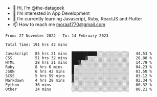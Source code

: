 - 👋 Hi, I’m @the-datageek
- 👀 I’m interested in App Development
- 🌱 I’m currently learning Javascript, Ruby, ReactJS and Flutter
- 📫 How to reach me moraaf770@gmail.com

<!---
the-datageek/the-datageek is a ✨ special ✨ repository because its `README.md` (this file) appears on your GitHub profile.
You can click the Preview link to take a look at your changes.
--->
<!--START_SECTION:waka-->

```text
From: 27 November 2022 - To: 14 February 2023

Total Time: 191 hrs 42 mins

JavaScript   85 hrs 21 mins  ███████████░░░░░░░░░░░░░░   44.53 %
CSS          51 hrs 32 mins  ██████▓░░░░░░░░░░░░░░░░░░   26.88 %
HTML         28 hrs 21 mins  ███▓░░░░░░░░░░░░░░░░░░░░░   14.79 %
Ruby         8 hrs 6 mins    █░░░░░░░░░░░░░░░░░░░░░░░░   04.23 %
JSON         6 hrs 42 mins   █░░░░░░░░░░░░░░░░░░░░░░░░   03.50 %
SCSS         5 hrs 59 mins   ▓░░░░░░░░░░░░░░░░░░░░░░░░   03.12 %
Markdown     4 hrs 28 mins   ▓░░░░░░░░░░░░░░░░░░░░░░░░   02.34 %
Python       36 mins         ░░░░░░░░░░░░░░░░░░░░░░░░░   00.32 %
Other        24 mins         ░░░░░░░░░░░░░░░░░░░░░░░░░   00.21 %
```

<!--END_SECTION:waka-->
